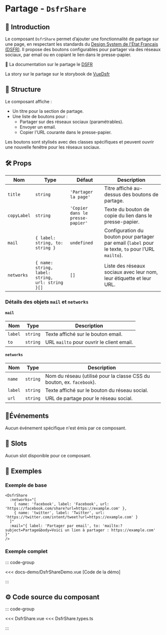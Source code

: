 # Partage - `DsfrShare`

## 🌟 Introduction

Le composant `DsfrShare` permet d’ajouter une fonctionnalité de partage sur une page, en respectant les standards du [Design System de l'État Français (DSFR)](https://www.systeme-de-design.gouv.fr/). Il propose des boutons configurables pour partager via des réseaux sociaux, par email ou en copiant le lien dans le presse-papier.

🏅 La documentation sur le partage le [DSFR](https://www.systeme-de-design.gouv.fr/version-courante/fr/composants/partage)

<VIcon name="vi-file-type-storybook" /> La story sur le partage sur le storybook de [VueDsfr](https://storybook.vue-ds.fr/?path=/docs/composants-dsfrshare--docs)

## 📐 Structure

Le composant affiche :

- Un titre pour la section de partage.
- Une liste de boutons pour :
  - Partager sur des réseaux sociaux (paramétrables).
  - Envoyer un email.
  - Copier l'URL courante dans le presse-papier.

Les boutons sont stylisés avec des classes spécifiques et peuvent ouvrir une nouvelle fenêtre pour les réseaux sociaux.

## 🛠️ Props

| Nom         | Type                                 | Défaut                      | Description                                                                 |
|-------------|--------------------------------------|-----------------------------|-----------------------------------------------------------------------------|
| `title`     | `string`                             | `'Partager la page'`        | Titre affiché au-dessus des boutons de partage.                            |
| `copyLabel` | `string`                             | `'Copier dans le presse-papier'` | Texte du bouton de copie du lien dans le presse-papier.                    |
| `mail`      | `{ label: string, to: string }`      | `undefined`                 | Configuration du bouton pour partager par email (`label` pour le texte, `to` pour l’URL `mailto`). |
| `networks`  | `{ name: string, label: string, url: string }[]` | `[]`                        | Liste des réseaux sociaux avec leur nom, leur étiquette et leur URL.       |

### Détails des objets `mail` et `networks`

#### `mail`

| Nom    | Type     | Description                                  |
|--------|----------|----------------------------------------------|
| `label` | `string` | Texte affiché sur le bouton email.          |
| `to`    | `string` | URL `mailto` pour ouvrir le client email.   |

#### `networks`

| Nom     | Type     | Description                                      |
|---------|----------|--------------------------------------------------|
| `name`  | `string` | Nom du réseau (utilisé pour la classe CSS du bouton, ex. `facebook`). |
| `label` | `string` | Texte affiché sur le bouton du réseau social.    |
| `url`   | `string` | URL de partage pour le réseau social.            |

## 📡Événements

Aucun événement spécifique n'est émis par ce composant.

## 🧩 Slots

Aucun slot disponible pour ce composant.

## 📝 Exemples

### Exemple de base

```vue
<DsfrShare
  :networks="[
    { name: 'facebook', label: 'Facebook', url: 'https://facebook.com/share?url=https://example.com' },
    { name: 'twitter', label: 'Twitter', url: 'https://twitter.com/intent/tweet?url=https://example.com' }
  ]"
  :mail="{ label: 'Partager par email', to: 'mailto:?subject=Partage&body=Voici un lien à partager : https://example.com' }"
/>
```

### Exemple complet

::: code-group

<Story data-title="Démo" min-h="120px">
  <DsfrShareDemo />
</Story>

<<< docs-demo/DsfrShareDemo.vue [Code de la démo]

:::

## ⚙️ Code source du composant

::: code-group

<<< DsfrShare.vue
<<< DsfrShare.types.ts

:::

<script setup lang="ts">
import DsfrShareDemo from './docs-demo/DsfrShareDemo.vue'
</script>
